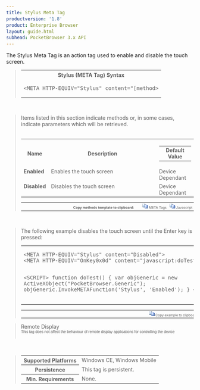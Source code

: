```yaml
---
title: Stylus Meta Tag
productversion: '1.8'
product: Enterprise Browser
layout: guide.html
subhead: PocketBrowser 3.x API
---
```


The Stylus Meta Tag is an action tag used to enable and disable the touch screen.

<div id="SyntaxSpan" style="display:block">
<blockquote>
<table class="clsSyntax" cellspacing="1" cellpadding="3" width="95%">
<tr>
<th class="clsSyntaxHeadings">Stylus (META Tag) Syntax
</th>
</tr>
<tr>
<td class="clsSyntaxCells">
<pre class="clsSyntaxCells">&lt;META HTTP-EQUIV="Stylus" content="[method&gt;</pre>
</td>
</tr>
</table>
</blockquote><br></div>
<div id="ParametersWOSpan" style="display:block">
<blockquote>
Items listed in this section indicate methods or, in some cases, indicate parameters which will be retrieved.
<BR><BR><table class="clsSyntax" cellspacing="1" cellpadding="3" width="95%">
<col width="10%">
<col width="68%">
<col width="22%">
<tr>
<th class="clsSyntaxHeadings">Name</th>
<th class="clsSyntaxHeadings">Description</th>
<th class="clsSyntaxHeadings">
  <table cellspacing="0" cellpadding="0">
    <tr>
      <td width="85%" class="clsSyntaxHeadings" style="border-bottom-style: none;">Default Value</td>
    </tr>
  </table>
</th>
</tr>
<tr>
<td valign="top" class="clsSyntaxCells"><b>Enabled</b></td>
<td valign="top" class="clsSyntaxCells">Enables the touch screen</td>
<td valign="top" class="clsSyntaxCells">Device Dependant</td>
</tr>
<tr>
<td valign="top" class="clsSyntaxCells"><b>Disabled</b></td>
<td valign="top" class="clsSyntaxCells">Disables the touch screen</td>
<td valign="top" class="clsSyntaxCells">Device Dependant</td>
</tr>
</table>
<table cellspacing="1" cellpadding="3" width="95%">
<col width="78%">
<col width="8%">
<col width="1%">
<col width="5%">
<col width="1%">
<col width="5%">
<col width="2%">
<tr align="right">
<td></td>
<td valign="bottom" style="border-bottom-style: none;font-weight:normal;font-size:xx-small;"><nobr><b>Copy methods template to clipboard:</b></nobr></td>
<td></td>
<td valign="bottom" style="border-bottom-style: none;font-weight:normal;font-size:xx-small;"><nobr><img id="imgCopyDefaultsWO" alt="Copy META Tag template to clipboard" onclick="CopyTemplate('txtMETATemplateWO')" onmouseover="this.style.cursor='hand'" src="../Resources/CopyDefaults.gif">
			META Tags
		</nobr></td>
<td></td>
<td valign="middle" style="border-bottom-style: none;font-weight:normal;font-size:xx-small;"><nobr><img id="imgCopyDefaultsWO" alt="Copy Javascript template to clipboard" onclick="CopyTemplate('txtJavascriptTemplateWO')" onmouseover="this.style.cursor='hand'" src="../Resources/CopyDefaults.gif">
			Javascript
		</nobr></td>
<td></td>
</tr>
</table>
<div style="display:none"><textarea id="txtMETATemplateWO">&lt;!-- 
The Stylus META Tag is an action tag used to enable or disable the touch screen.
--&gt;

&lt;!-- &lt;META HTTP-Equiv="Stylus" Content="Enabled"&gt; --&gt;      &lt;!-- Enables the touch screen --&gt;
&lt;!-- &lt;META HTTP-Equiv="Stylus" Content="Disabled"&gt; --&gt;      &lt;!-- Disables the touch screen --&gt;</textarea></div>
<div style="display:none"><textarea id="txtJavascriptTemplateWO">&lt;script&gt;
/*
The Stylus META Tag is an action tag used to enable or disable the touch screen.
*/

function doStylusInit()
{
var objGeneric = new ActiveXObject("PocketBrowser.Generic");

//objGeneric.InvokeMETAFunction('Stylus', 'Enabled');      /* Enables the touch screen */
//objGeneric.InvokeMETAFunction('Stylus', 'Disabled');      /* Disables the touch screen */

}
&lt;/script&gt;</textarea></div>
</blockquote><br></div>

<div id="ExamplesSpan" style="display:block">
<blockquote>
<p>The following example disables the touch screen until the Enter key is pressed:</p>
<table class="clsSyntax" cellspacing="1" cellpadding="3" width="95%">
<tr>
<td>
  <pre class="clsSyntaxCells">
&lt;META HTTP-EQUIV="Stylus" content="Disabled"&gt;
&lt;META HTTP-EQUIV="OnKey0x0d" content="javascript:doTest();"&gt;

&lt;SCRIPT&gt;
function doTest()
{
var objGeneric = new ActiveXObject("PocketBrowser.Generic");
objGeneric.InvokeMETAFunction('Stylus', 'Enabled');
}
&lt;/SCRIPT&gt;
</pre>
</td>
</tr>
</table>
<table cellspacing="1" cellpadding="3" width="95%">
<col width="85%">
<col width="15%">
<tr align="right">
<td></td>
<td valign="bottom" style="border-bottom-style: none;font-weight:normal;font-size:xx-small;"><nobr><img id="imgCopyDefaults" alt="Copy example to clipboard" onmouseover="this.style.cursor='hand'" src="../Resources/CopyDefaults.gif" onclick="CopyTemplate('ID0EQB');">
			Copy example to clipboard
		</nobr></td>
</tr>
</table>
<div id="Examples" style="display:none"><textarea id="ID0EQB">&lt;!-- 
The following example disables the touch screen until the Enter key is pressed:
--&gt;

&lt;META HTTP-EQUIV="Stylus" content="Disabled"&gt;
&lt;META HTTP-EQUIV="OnKey0x0d" content="javascript:doTest();"&gt;

&lt;SCRIPT&gt;
function doTest()
{
var objGeneric = new ActiveXObject("PocketBrowser.Generic");
objGeneric.InvokeMETAFunction('Stylus', 'Enabled');
}
&lt;/SCRIPT&gt;
</textarea></div>
</blockquote>
</div>
<div id="RemarksSpan" style="display:block">
<blockquote>
<DIV class="clsRef">Remote Display</DIV>
<DIV style="font-family:verdana,arial,helvetica;font-size:x-small;">This tag does not affect the behaviour of remote display applications for controlling the device</DIV>
<pre style="font-family:courier;font-size:small;"></pre>
</blockquote><br></div>
<div id="InfoSpan" style="display:block">
<blockquote>
<table>
<tr>
<th>Supported Platforms</th>
<td>Windows CE, Windows Mobile</td>
</tr>
<tr>
<th>Persistence</th>
<td>This tag is persistent.</td>
</tr>
<tr>
<th>Min. Requirements</th>
<td>None.</td>
</tr>
</table>
</blockquote><br></div>
<div id="DefaultParamsSpan" style="display:none">
<pre><textarea id="DefaultParameters"></textarea></pre>
</div>
